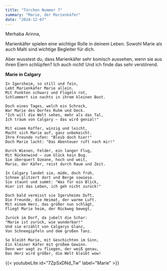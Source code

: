 ```yaml
---
title: "Türchen Nummer 7"
summary: "Marie, der Marienkäfer"
date: "2024-12-07"
---
```


Merhaba Arinna,

Marienkäfer spielen eine wichtige Rolle in deinem Leben. Sowohl Marie als auch Malti sind wichtige Begleiter für dich. 

Aber wusstest du, dass Marienkäfer sehr komisch aussehen, wenn sie aus ihren Eiern schlüpfen? Ich auch nicht! Und ich finde das sehr verstörend.   


**Marie in Calgary**

```
In Igersheim, so still und fein,  
Lebt Marienkäfer Marie allein.  
Mit Punkten schwarz und Flügeln rot,  
Schlummert sie nachts in ihrem kleinen Boot.  

Doch eines Tages, welch ein Schreck,  
War Marie des Dorfes Ruhm und Deck.  
"Ich will die Welt sehen, mehr als das Tal,  
Ich träum von Calgary – das wird genial!"  

Mit einem Koffer, winzig und leicht,  
Macht sich Marie auf, ganz unbekeicht.  
Ihre Freunde rufen: "Bleib doch hier!"  
Doch Marie lacht: "Das Abenteuer ruft nach mir!"  

Durch Wiesen, Felder, ein langer Flug,  
Mit Rückenwind – zum Glück kein Bug.  
Sie überquert Ozeane, hoch und weit,  
Marie, der Käfer, reist durch Raum und Zeit.  

In Calgary landet sie, müde, doch froh,  
Schnee glitzert dort und Berge sowieso.  
Sie staunt und summt: "Was für ein Blick,  
Hier ist das Leben, ich geh nicht zurück!"  

Doch bald vermisst sie Igersheims Duft,  
Die Freunde, die Heimat, der warme Luft.  
Mit einem Herz, das größer nun schlägt,  
Fliegt Marie heim, der Rückweg bewegt.  

Zurück im Dorf, da jubelt die Schar:  
"Marie ist zurück, wie wunderbar!"  
Und sie erzählt von Calgarys Glanz,  
Von Schneegipfeln und dem großen Tanz.  

So bleibt Marie, mit Geschichten im Sinn,  
Ein kleiner Käfer mit großem Gewinn.  
Denn wer wagt zu fliegen, der weiß genau,  
Das Herz wird größer, die Welt bleibt wow!  
```

{{< youtubeLite id="7ZpSxDNd_Tw" label="Marie" >}}